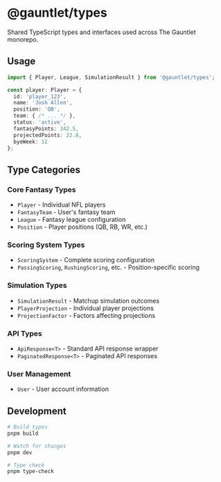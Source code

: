 # @gauntlet/types

Shared TypeScript types and interfaces used across The Gauntlet monorepo.

## Usage

```typescript
import { Player, League, SimulationResult } from '@gauntlet/types';

const player: Player = {
  id: 'player_123',
  name: 'Josh Allen',
  position: 'QB',
  team: { /* ... */ },
  status: 'active',
  fantasyPoints: 342.5,
  projectedPoints: 22.8,
  byeWeek: 12
};
```

## Type Categories

### Core Fantasy Types
- `Player` - Individual NFL players
- `FantasyTeam` - User's fantasy team
- `League` - Fantasy league configuration
- `Position` - Player positions (QB, RB, WR, etc.)

### Scoring System Types
- `ScoringSystem` - Complete scoring configuration
- `PassingScoring`, `RushingScoring`, etc. - Position-specific scoring

### Simulation Types
- `SimulationResult` - Matchup simulation outcomes
- `PlayerProjection` - Individual player projections
- `ProjectionFactor` - Factors affecting projections

### API Types
- `ApiResponse<T>` - Standard API response wrapper
- `PaginatedResponse<T>` - Paginated API responses

### User Management
- `User` - User account information

## Development

```bash
# Build types
pnpm build

# Watch for changes
pnpm dev

# Type check
pnpm type-check
``` 